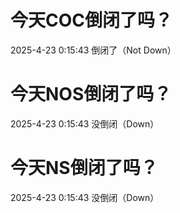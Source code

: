 # 今天COC倒闭了吗？

2025-4-23 0:15:43 倒闭了（Not Down）

# 今天NOS倒闭了吗？

2025-4-23 0:15:43 没倒闭（Down）

# 今天NS倒闭了吗？

2025-4-23 0:15:43 没倒闭（Down）

